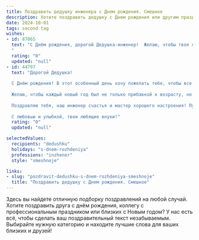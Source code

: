 ```yaml
---
title: Поздравить дедушку инженера c Днем рождения. Смешное
description: Хотите поздравить дедушку c Днем рождения или другим праздником? Наш ИИ создаст незабываемое поздравление, а вы обязательно выделитесь среди других.  
date: 2024-10-01
tags: second tag
wishes:
- id: 87065
  text: "С Днём рождения, дорогой Дедушка-инженер!  Желаю, чтобы твоя жизнь была так же стабильна и надежна, как мост, построенный по твоим расчётам, а энергии хватало на  создание новых  гениальных (и немного безумных) изобретений! Пусть все шестерёнки в твоей жизни крутятся как надо, а  счастья будет —  больше, чем нулей в твоих чертежах!
  "
  rating: "0"
  updated: "null"
- id: 44797
  text: "Дорогой Дедушка!
  
  С Днём рождения! В этот особенный день хочу пожелать тебе, чтобы все твои инженерные замыслы претворялись в жизнь так же легко, как ты собираешься на дачу – без схем и чертежей! Пусть жизнь дарит тебе ровные дороги, надежные конструкции и, конечно, трудовые будни без «недоделок».
  
  Желаю, чтобы каждый новый год был не только прибавкой к возрасту, но и новым проектом, который с каждой деталью становится только лучше. А ещё, чтобы твои планы всегда были на высоте, даже если до них придется добираться по лестнице!
  
  Поздравляю тебя, наш инженер счастья и мастер хорошего настроения! Пусть в жизни будет не только много «чертежей», но и ярких и веселых моментов.
  
  С любовью и улыбкой, твои любящие внуки!"
  rating: "0"
  updated: "null"

selectedValues:
  recipients: "dedushku"
  holidays: "s-dnem-rozhdeniya"
  professions: "inzhener"
  style: "smeshnoje"

links:
- slug: "pozdravit-dedushku-s-dnem-rozhdeniya-smeshnoje"
  title: "Поздравить дедушку c Днем рождения. Смешное"
---
```


Здесь вы найдете отличную подборку поздравлений на любой случай.
Хотите поздравить друга с днём рождения, коллегу с профессиональным праздником или близких с Новым годом? У нас есть всё, чтобы сделать ваш поздравительный текст незабываемым. Выбирайте нужную категорию и находите лучшие слова для ваших близких и друзей!
